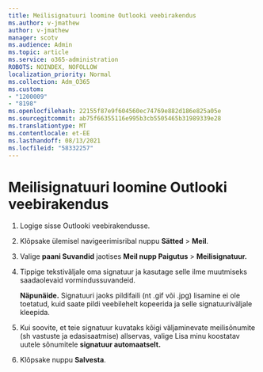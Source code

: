 ```yaml
---
title: Meilisignatuuri loomine Outlooki veebirakendus
ms.author: v-jmathew
author: v-jmathew
manager: scotv
ms.audience: Admin
ms.topic: article
ms.service: o365-administration
ROBOTS: NOINDEX, NOFOLLOW
localization_priority: Normal
ms.collection: Adm_O365
ms.custom:
- "1200009"
- "8198"
ms.openlocfilehash: 22155f87e9f604560ec74769e882d186e825a05e
ms.sourcegitcommit: ab75f66355116e995b3cb5505465b31989339e28
ms.translationtype: MT
ms.contentlocale: et-EE
ms.lasthandoff: 08/13/2021
ms.locfileid: "58332257"
---
```

# <a name="create-email-signature-in-outlook-on-the-web"></a>Meilisignatuuri loomine Outlooki veebirakendus

1. Logige sisse Outlooki veebirakendusse.
2. Klõpsake ülemisel navigeerimisribal nuppu **Sätted**  >  **Meil**.
3. Valige **paani Suvandid** jaotises **Meil nupp Paigutus**   >  **Meilisignatuur.**
4. Tippige tekstiväljale oma signatuur ja kasutage selle ilme muutmiseks saadaolevaid vormindussuvandeid.

    **Näpunäide.** Signatuuri jaoks pildifaili (nt .gif või .jpg) lisamine ei ole toetatud, kuid saate pildi veebilehelt kopeerida ja selle signatuuriväljale kleepida.

5. Kui soovite, et teie signatuur kuvataks kõigi väljaminevate meilisõnumite (sh vastuste ja edasisaatmise) allservas, valige Lisa minu koostatav uutele sõnumitele **signatuur automaatselt.**
6. Klõpsake nuppu **Salvesta**.

